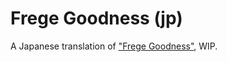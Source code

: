 # Frege Goodness (jp)

A Japanese translation of ["Frege Goodness"](http://www.gitbook.com/book/dierk/fregegoodness/details), WIP.
